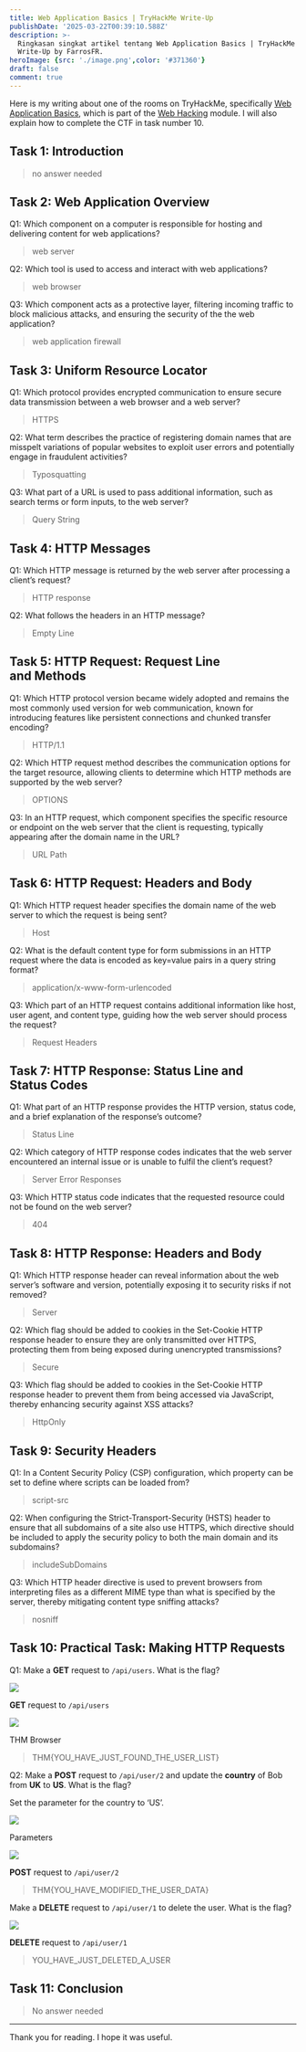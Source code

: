 ```yaml
---
title: Web Application Basics | TryHackMe Write-Up
publishDate: '2025-03-22T00:39:10.588Z'
description: >-
  Ringkasan singkat artikel tentang Web Application Basics | TryHackMe |
  Write-Up by FarrosFR.
heroImage: {src: './image.png',color: '#371360'}
draft: false
comment: true
---
```

Here is my writing about one of the rooms on TryHackMe, specifically [Web Application Basics](https://tryhackme.com/room/webapplicationbasics), which is part of the [Web Hacking](https://tryhackme.com/module/web-hacking) module. I will also explain how to complete the CTF in task number 10.

## Task 1: Introduction

> no answer needed

## Task 2: Web Application Overview

Q1: Which component on a computer is responsible for hosting and delivering content for web applications?

> web server

Q2: Which tool is used to access and interact with web applications?

> web browser

Q3: Which component acts as a protective layer, filtering incoming traffic to block malicious attacks, and ensuring the security of the the web application?

> web application firewall

## Task 3: Uniform Resource Locator

Q1: Which protocol provides encrypted communication to ensure secure data transmission between a web browser and a web server?

> HTTPS

Q2: What term describes the practice of registering domain names that are misspelt variations of popular websites to exploit user errors and potentially engage in fraudulent activities?

> Typosquatting

Q3: What part of a URL is used to pass additional information, such as search terms or form inputs, to the web server?

> Query String

## Task 4: HTTP Messages

Q1: Which HTTP message is returned by the web server after processing a client’s request?

> HTTP response

Q2: What follows the headers in an HTTP message?

> Empty Line

## Task 5: HTTP Request: Request Line and Methods

Q1: Which HTTP protocol version became widely adopted and remains the most commonly used version for web communication, known for introducing features like persistent connections and chunked transfer encoding?

> HTTP/1.1

Q2: Which HTTP request method describes the communication options for the target resource, allowing clients to determine which HTTP methods are supported by the web server?

> OPTIONS

Q3: In an HTTP request, which component specifies the specific resource or endpoint on the web server that the client is requesting, typically appearing after the domain name in the URL?

> URL Path

## Task 6: HTTP Request: Headers and Body

Q1: Which HTTP request header specifies the domain name of the web server to which the request is being sent?

> Host

Q2: What is the default content type for form submissions in an HTTP request where the data is encoded as key=value pairs in a query string format?

> application/x-www-form-urlencoded

Q3: Which part of an HTTP request contains additional information like host, user agent, and content type, guiding how the web server should process the request?

> Request Headers

## Task 7: HTTP Response: Status Line and Status Codes

Q1: What part of an HTTP response provides the HTTP version, status code, and a brief explanation of the response’s outcome?

> Status Line

Q2: Which category of HTTP response codes indicates that the web server encountered an internal issue or is unable to fulfil the client’s request?

> Server Error Responses

Q3: Which HTTP status code indicates that the requested resource could not be found on the web server?

> 404

## Task 8: HTTP Response: Headers and Body

Q1: Which HTTP response header can reveal information about the web server’s software and version, potentially exposing it to security risks if not removed?

> Server

Q2: Which flag should be added to cookies in the Set-Cookie HTTP response header to ensure they are only transmitted over HTTPS, protecting them from being exposed during unencrypted transmissions?

> Secure

Q3: Which flag should be added to cookies in the Set-Cookie HTTP response header to prevent them from being accessed via JavaScript, thereby enhancing security against XSS attacks?

> HttpOnly

## Task 9: Security Headers

Q1: In a Content Security Policy (CSP) configuration, which property can be set to define where scripts can be loaded from?

> script-src

Q2: When configuring the Strict-Transport-Security (HSTS) header to ensure that all subdomains of a site also use HTTPS, which directive should be included to apply the security policy to both the main domain and its subdomains?

> includeSubDomains

Q3: Which HTTP header directive is used to prevent browsers from interpreting files as a different MIME type than what is specified by the server, thereby mitigating content type sniffing attacks?

> nosniff

## Task 10: Practical Task: Making HTTP Requests

Q1: Make a **GET** request to `/api/users`. What is the flag?

![](https://cdn-images-1.medium.com/max/800/1*ryNu_9RfRi1wiRIaPbRJ7g.png)

**GET** request to `/api/users`

![](https://cdn-images-1.medium.com/max/800/1*BfJzM9C_kKCC1JtVBIDScw.png)

THM Browser

> THM{YOU\_HAVE\_JUST\_FOUND\_THE\_USER\_LIST}

Q2: Make a **POST** request to `/api/user/2` and update the **country** of Bob from **UK** to **US**. What is the flag?

Set the parameter for the country to ‘US’.

![](https://cdn-images-1.medium.com/max/800/1*Ul9olL7HLqDTOfKU0IrrZQ.png)

Parameters

![](https://cdn-images-1.medium.com/max/800/1*ERdjFQAAPG6euCNAtjOlAg.png)

**POST** request to `/api/user/2`

> THM{YOU\_HAVE\_MODIFIED\_THE\_USER\_DATA}

Make a **DELETE** request to `/api/user/1` to delete the user. What is the flag?

![](https://cdn-images-1.medium.com/max/800/1*CBXPGZ6dmVkDrB_4lLiSIw.png)

**DELETE** request to `/api/user/1`

> YOU\_HAVE\_JUST\_DELETED\_A\_USER

## Task 11: Conclusion

> No answer needed

* * *

Thank you for reading. I hope it was useful.
